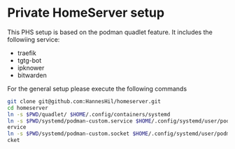 # Private HomeServer setup

This PHS setup is based on the podman quadlet feature. It includes the followiing service:
* traefik
* tgtg-bot
* ipknower
* bitwarden

For the general setup please execute the following commands
```bash
git clone git@github.com:HannesHil/homeserver.git
cd homeserver
ln -s $PWD/quadlet/ $HOME/.config/containers/systemd
ln -s $PWD/systemd/podman-custom.service $HOME/.config/systemd/user/podman-custom.s
ervice
ln -s $PWD/systemd/podman-custom.socket $HOME/.config/systemd/user/podman-custom.so
cket
```

